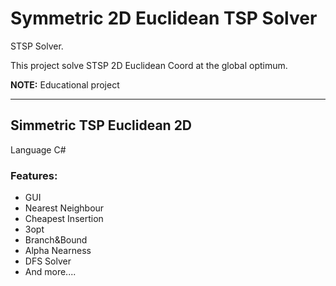 # Symmetric 2D Euclidean TSP Solver

STSP Solver.

This project solve STSP 2D Euclidean Coord at the global optimum.

**NOTE:** Educational project

----

## Simmetric TSP Euclidean 2D 
Language C#

### Features:
- GUI
- Nearest Neighbour
- Cheapest Insertion
- 3opt
- Branch&Bound
- Alpha Nearness
- DFS Solver
- And more....
